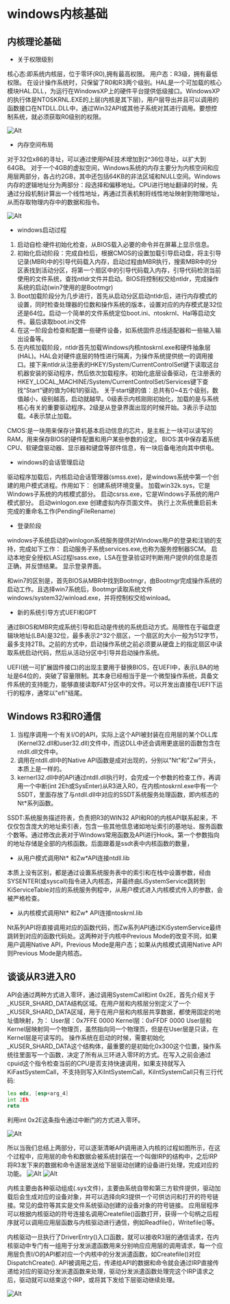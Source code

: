 # windows内核基础

## 内核理论基础

* 关于权限级别

核心态:即系统内核层，位于零环(R0),拥有最高权限。
用户态：R3级，拥有最低权限。
在设计操作系统时，只保留了R0和R3两个级别。HAL是一个可加载的核心模块HAL.DLL，为运行在WindowsXP上的硬件平台提供低级接口。WindowsXP的执行体是NTOSKRNL.EXE的上层(内核是其下层)，用户层导出并且可以调用的函数接口在NTDLL.DLL中，通过Win32API或其他子系统对其进行调用。要想控制系统，就必须获取R0级别的权限。

 ![Alt](./res/pic01_01.png#pic_center)

* 内存空间布局

对于32位x86的寻址，可以通过使用PAE技术增加到2^36位寻址，以扩大到64GB。
对于一个4GB的虚拟空间，Windows系统的内存主要分为内核空间和应用层两部分，各占约2GB，其中还包括64KB的非法区域和NULL空间。Windows内存的逻辑地址分为两部分：段选择和偏移地址。CPU进行地址翻译的时候，先通过分段机制计算出一个线性地址，再通过页表机制将线性地址映射到物理地址，从而存取物理内存中的数据和指令。

 ![Alt](./res/pic01_02.png#pic_center)

* windows启动过程

1. 启动自检:硬件初始化检查，从BIOS载入必要的命令并在屏幕上显示信息。
2. 初始化启动阶段：完成自检后，根据CMOS的设置加载引导启动盘，将主引导记录(MBR)中的引导代码载入内存，启动过程由MBR执行，搜索MBR中的分区表找到活动分区，将第一个扇区中的引导代码载入内存，引导代码检测当前使用的文件系统，查找ntldr文件并启动。BIOS将控制权交给ntldr，完成操作系统的启动(win7使用的是Bootmgr)
3. Boot加载阶段分为几步进行，首先从启动分区启动ntldr后，进行内存模式的设置，同时检查处理器的位数和操作系统的版本，设置对应的内存模式是32位还是64位。启动一个简单的文件系统定位boot.ini、ntoskrnl、Hal等启动文件。最后读取boot.ini文件
4. 在这一阶段会检查和配置一些硬件设备，如系统固件总线适配器和一些输入输出设备等。
5. 在内核加载阶段，ntldr首先加载Windows内核ntoskrnl.exe和硬件抽象层(HAL)。HAL会对硬件底层的特性进行隔离，为操作系统提供统一的调用接口。接下来ntldr从注册表的HKEY/System/CurrentControlSet键下读取这台机器安装的驱动程序，然后依次加载程序。初始化底层设备驱动，在注册表的HKEY_LOCAL_MACHINE/System/CurrentControlSet/Services键下查找“Start”键的值为0和1的驱动。
关于start键的值：总共有0~4五个级别，数值越小，级别越高，启动就越早。0级表示内核刚刚初始化，加载的是与系统核心有关的重要驱动程序。2级是从登录界面出现的时候开始。3表示手动加载。4表示禁止加载。

CMOS:是一块用来保存计算机基本启动信息的芯片，是主板上一块可以读写的RAM，用来保存BIOS的硬件配置和用户某些参数的设定。
BIOS:其中保存着系统CPU、软硬盘驱动器、显示器和键盘等部件信息，有一块后备电池向其中供电。

* windows的会话管理启动

驱动程序加载后，内核启动会话管理器(smss.exe)，是windows系统中第一个创建的用户模式进程。作用如下：
创建系统环境变量。
加载win32k.sys，它是Windows子系统的内核模式部分。
启动csrss.exe，它是Windows子系统的用户模式部分。
启动winlogon.exe
创建虚拟内存页面文件。
执行上次系统重启前未完成的重命名工作(PendingFileRename)

* 登录阶段

windows子系统启动的winlogon系统服务提供对Windows用户的登录和注销的支持，完成如下工作：
启动服务子系统services.exe,也称为服务控制器SCM。
启动本地安全授权LAS过程lsass.exe，LSA在登录验证时判断用户提供的信息是否正确，并反馈结果。
显示登录界面。

和win7的区别是，首先BIOS从MBR中找到Bootmgr，由Bootmgr完成操作系统的启动工作。且选择win7系统后，Bootmgr读取系统文件windows/system32/winload.exe，并将控制权交给winload。

* 新的系统引导方式UEFI和GPT

通过BIOS和MBR完成系统引导和启动是传统的系统启动方式。局限性在于磁盘逻辑块地址(LBA)是32位，最多表示2^32个扇区，一个扇区的大小一般为512字节，最多支持2TB。之前的方式中，启动操作系统之前必须要从硬盘上的指定扇区中读取系统启动代码，然后从活动分区中引导并启动操作系统。

UEFI(统一可扩展固件接口)的出现主要用于替换BIOS，在UEFI中，表示LBA的地址是64位的，突破了容量限制。其本身已经相当于是一个微型操作系统，具备文件系统的支持能力，能够直接读取FAT分区中的文件。可以开发出直接在UEFI下运行的程序，通常以"efi"结尾。

## Windows R3和R0通信

1. 当程序调用一个有关I/O的API，实际上这个API被封装在应用层的某个DLL库(Kernel32.dll和user32.dll)文件中，而这DLL中还会调用更底层的函数包含在ntdll.dll文件中。
2. 调用在ntdll.dll中的Native API函数是成对出现的，分别以"Nt"和"Zw"开头，本质上是一样的。
3. kernerl32.dll中的API通过ntdll.dll执行时，会完成一个参数的检查工作，再调用一个中断(int 2Eh或SysEnter)从R3进入R0，在内核ntoskrnl.exe中有一个SSDT，里面存放了与ntdll.dll中对应的SSDT系统服务处理函数，即内核态的Nt*系列函数。

SSDT:系统服务描述符表，负责把R3的WIN32 API和R0的内核API联系起来，不仅仅包含庞大的地址索引表，包含一些其他信息诸如地址索引的基地址、服务函数个数等。通过修改此表对于Windows常用函数及API进行Hook。第一个参数指向的地址存储是全部的内核函数。后面跟着是ssdt表中内核函数的数量，

* 从用户模式调用Nt* 和Zw*API连接ntdll.lib

本质上没有区别，都是通过设置系统服务表中的索引和在栈中设置参数，经由SYSENTER(或syscall)指令进入内核态，并最终由LiSystemService跳转到KiServiceTable对应的系统服务例程中，从用户模式进入内核模式传入的参数，会被严格检查。

* 从内核模式调用Nt* 和Zw* API连接ntoskrnl.lib

Nt系列API将直接调用对应的函数代码，而Zw系列API通过KiSystemService最终跳转到对应的函数代码处。这两种对于内核中Previous Mode的改变不同，如果用户调用Native API，Previous Mode是用户态；如果从内核模式调用Native API则Previous Mode是内核态。

## 谈谈从R3进入R0

API会通过两种方式进入零环，通过调用SystemCall和int 0x2E，首先介绍关于_KUSER_SHARD_DATA结构区域。在用户层和内核层分别定义了一个_KUSER_SHARD_DATA区域，用于在用户层和内核层共享数据，都使用固定的地址值映射，为：
User层：0x7FFE 0000
Kernel层：0xFFDF 0000
User层和Kernel层映射同一个物理页，虽然指向同一个物理页，但是在User层是只读，在Kernel层是可读写的。
操作系统在启动的时候，需要初始化_KUSER_SHARD_DATA这个结构体，最重要的是初始化0x300这个位置，操作系统往里面写一个函数，决定了所有从三环进入零环的方式。在写入之前会通过cpuid这个指令检查当前的CPU是否支持快速调用，如果支持就写入KiFastSystemCall，不支持则写入KiIntSystemCall，KiIntSystemCall只有三行代码:

```asm
lea edx, [esp+arg_4]
int 2Eh
retn
```

利用int 0x2E这条指令通过中断门的方式进入零环。

 ![Alt](./res/pic01_03.png#pic_center)

所以当我们总结上两部分，可以逐渐清晰API调用进入内核的过程如图所示，在这个过程中，应用层的命令和数据会被系统封装在一个叫做IRP的结构中，之后IRP将R3发下来的数据和命令逐层发送给下层驱动创建的设备进行处理，完成对应的功能。
 ![Alt](./res/pic01_04.png#pic_center)
 ![Alt](./res/pic01_05.png#pic_center)

内核主要由各种驱动组成(.sys文件)，主要由系统自带和第三方软件提供，驱动加载后会生成对应的设备对象，并可以选择向R3提供一个可供访问和打开的符号链接。常见的盘符等其实是文件系统驱动创建的设备对象的符号链接。
应用层程序可以根据内核驱动的符号连接名调用Createfile()函数打开，获得一个句柄之后程序就可以调用应用层函数与内核驱动进行通信，例如Readfile()，Writefile()等。

内核驱动一旦执行了DriverEntry()入口函数，就可以接收R3层的通信请求，在内核驱动中专门有一组用于分发派遣函数用来分别响应应用层的调用请求，每一个应用层负责I/O的API都对应一个内核中的分发派遣函数，如Createfile()对应DispatchCreate().
API被调用之后，传递给API的数据和命令就会通过IRP直接传递给对应的驱动分发派遣函数来处理，驱动分发派遣函数处理完这个IRP请求之后，驱动就可以结束这个IRP，或将其下发给下层驱动继续处理。

 ![Alt](./res/pic01_06.png#pic_center)
